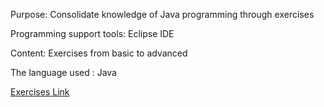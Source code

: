 Purpose: Consolidate knowledge of Java programming through exercises

Programming support tools: Eclipse IDE

Content: Exercises from basic to advanced

The language used : Java

[Exercises Link](github.com/phamvangjang/ThucHanhJava/blob/main/src/DeBai/BaiTapThamKhaoJava.pdf)